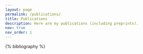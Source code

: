 ```yaml
---
layout: page
permalink: /publications/
title: Publications
description: Here are my publications (including preprints).
nav: true
nav_order: 1
---
```


<!-- _pages/publications.md -->
<div class="publications">

{% bibliography %}

</div>
